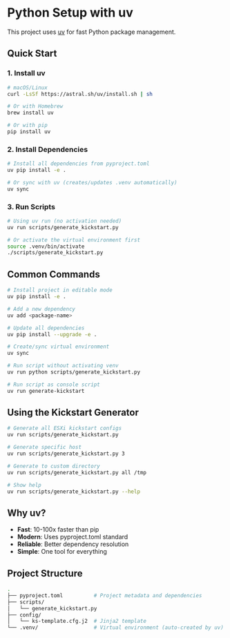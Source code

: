 # Python Setup with uv

This project uses [uv](https://github.com/astral-sh/uv) for fast Python package management.

## Quick Start

### 1. Install uv

```bash
# macOS/Linux
curl -LsSf https://astral.sh/uv/install.sh | sh

# Or with Homebrew
brew install uv

# Or with pip
pip install uv
```

### 2. Install Dependencies

```bash
# Install all dependencies from pyproject.toml
uv pip install -e .

# Or sync with uv (creates/updates .venv automatically)
uv sync
```

### 3. Run Scripts

```bash
# Using uv run (no activation needed)
uv run scripts/generate_kickstart.py

# Or activate the virtual environment first
source .venv/bin/activate
./scripts/generate_kickstart.py
```

## Common Commands

```bash
# Install project in editable mode
uv pip install -e .

# Add a new dependency
uv add <package-name>

# Update all dependencies
uv pip install --upgrade -e .

# Create/sync virtual environment
uv sync

# Run script without activating venv
uv run python scripts/generate_kickstart.py

# Run script as console script
uv run generate-kickstart
```

## Using the Kickstart Generator

```bash
# Generate all ESXi kickstart configs
uv run scripts/generate_kickstart.py

# Generate specific host
uv run scripts/generate_kickstart.py 3

# Generate to custom directory
uv run scripts/generate_kickstart.py all /tmp

# Show help
uv run scripts/generate_kickstart.py --help
```

## Why uv?

- **Fast**: 10-100x faster than pip
- **Modern**: Uses pyproject.toml standard
- **Reliable**: Better dependency resolution
- **Simple**: One tool for everything

## Project Structure

```sh
.
├── pyproject.toml          # Project metadata and dependencies
├── scripts/
│   └── generate_kickstart.py
├── config/
│   └── ks-template.cfg.j2  # Jinja2 template
└── .venv/                  # Virtual environment (auto-created by uv)
```
